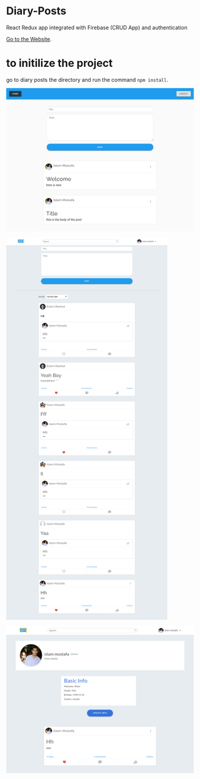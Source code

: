 # Diary-Posts
React Redux app integrated with Firebase (CRUD App) and authentication

[Go to the Website](https://diary-db292.firebaseapp.com).    
  
# to initilize the project
go to diary posts the directory and run the command `npm install`.  

![diary posts](/public/1.png "posts")   


![diary posts](/public/2.png "posts")   



![diary posts](/public/3.png "posts")   
